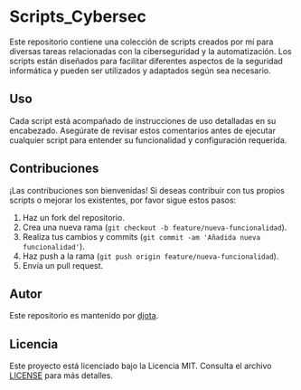 
# Scripts_Cybersec

Este repositorio contiene una colección de scripts creados por mí para diversas tareas relacionadas con la ciberseguridad y la automatización.
Los scripts están diseñados para facilitar diferentes aspectos de la seguridad informática y pueden ser utilizados y adaptados según sea necesario.

## Uso

Cada script está acompañado de instrucciones de uso detalladas en su encabezado. Asegúrate de revisar estos comentarios antes de ejecutar cualquier script 
para entender su funcionalidad y configuración requerida.

## Contribuciones

¡Las contribuciones son bienvenidas! Si deseas contribuir con tus propios scripts o mejorar los existentes, por favor sigue estos pasos:

1. Haz un fork del repositorio.
2. Crea una nueva rama (`git checkout -b feature/nueva-funcionalidad`).
3. Realiza tus cambios y commits (`git commit -am 'Añadida nueva funcionalidad'`).
4. Haz push a la rama (`git push origin feature/nueva-funcionalidad`).
5. Envía un pull request.

## Autor

Este repositorio es mantenido por [djota](https://github.com/djota-dev).

## Licencia

Este proyecto está licenciado bajo la Licencia MIT. Consulta el archivo [LICENSE](LICENSE) para más detalles.
